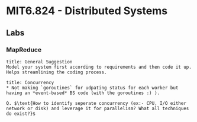 # MIT6.824 - Distributed Systems 

## Labs

### MapReduce

```ad-info
title: General Suggestion
Model your system first according to requirements and then code it up.  Helps streamlining the coding process.
```

```ad-danger
title: Concurrency
* Not making `goroutines` for udpating status for each worker but having an *event-based* BS code (with the goroutines :) ). 

Q. $\text{How to identify seperate concurrency (ex:- CPU, I/O either network or disk) and leverage it for parallelism? What all techniques do exist?}$
```

